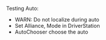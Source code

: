 Testing Auto:
* WARN: Do not localize during auto
* Set Alliance, Mode in DriverStation
* AutoChooser choose the auto
